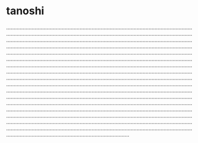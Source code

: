 # tanoshi
..............................................................................................................................................................................................................................................................................................................................................................................................................................................................................................................................................................................................................................................................................................................................................................................................................................................................................................................................................................................................................................................................................................................................................................................................................................................................................................................................................................................................................................................................................................................................................................................................................................................................................................................................................................................................................................................................................................................................................................................................................................................................................................................................................................................................................................................................................